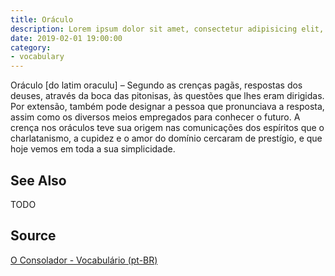 ```yaml
---
title: Oráculo
description: Lorem ipsum dolor sit amet, consectetur adipisicing elit, sed do eiusmod tempor incididunt ut labore et dolore magna aliqua.  TODO
date: 2019-02-01 19:00:00
category:
- vocabulary
---
```


Oráculo [do latim oraculu] – Segundo as crenças pagãs, respostas dos deuses, através da boca das pitonisas, às questões que lhes eram dirigidas. Por extensão, também pode designar a pessoa que pronunciava a resposta, assim como os diversos meios empregados para conhecer o futuro. A crença nos oráculos teve sua origem nas comunicações dos espíritos que o charlatanismo, a cupidez e o amor do domínio cercaram de prestígio, e que hoje vemos em toda a sua simplicidade.

## See Also
TODO

## Source
[O Consolador - Vocabulário (pt-BR)](http://www.oconsolador.com.br/linkfixo/vocabulario/principal.html)
